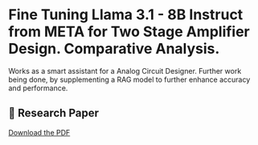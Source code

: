 # Fine Tuning Llama 3.1 - 8B Instruct from META for Two Stage Amplifier Design. Comparative Analysis. 
Works as a smart assistant for a Analog Circuit Designer. 
Further work being done, by supplementing a RAG model to further enhance accuracy and performance.

## 📄 Research Paper
[Download the PDF](https://github.com/YOUR_USERNAME/Fine_tuning_Llama_3.1_8B_for_Analog_IC_Design/blob/main/my_report.pdf)
